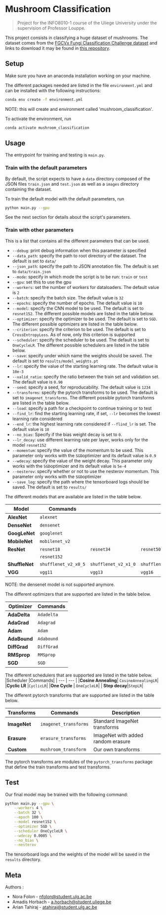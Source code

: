 # Mushroom Classification

> Project for the INFO8010-1 course of the Uliege University under the supervision of Professor Louppe.

This project consists in classifying a huge dataset of mushrooms. 
The dataset comes from the [FGCVx Fungi Classification Challenge dataset](https://www.kaggle.com/c/fungi-challenge-fgvc-2018/overview) 
and links to download it may be found in [this repository](https://github.com/visipedia/fgvcx_fungi_comp#data).


## Setup

Make sure you have an anaconda installation working on your machine.

The different packages needed are listed in the file `environment.yml` and can be installed with the following instructions: 

```sh
conda env create -f environment.yml
```

NOTE: this will create and environment called 'mushroom_classification'.

To activate the environment, run
```sh
conda activate mushroom_classification
```

## Usage 

The entrypoint for training and testing is `main.py`.

### Train with the default parameters

By default, the script expects to have a `data` directory composed of the JSON files `train.json` and `test.json` as well as a `images` directory containing the dataset.

To train the default model with the default parameters, run
```sh
python main.py --gpu
```
See the next section for details about the script's parameters.

### Train with other parameters

This is a list that contains all the different parameters that can be used.
- `--debug`: print debug information when this parameter is specified
- `--data_path`: specify the path to root directory of the dataset. The default is set to `data/`
- `--json_path`: specify the path to JSON annotation file. The default is set to `data/train.json`
- `--mode`: specify in which mode the script is to be run: `train` or `test`
- `--gpu`: set this to use the gpu
- `--workers`: set the number of workers for dataloaders. The default value is `2`
- `--batch`: specify the batch size. The default value is `32`
- `--epochs`: specify the number of epochs. The default value is `10`
- `--model`: specify the CNN model to be used. The default is set to `resnet152`. The different possible models are listed in the table below.
- `--optimizer`: specify the optimizer to be used. The default is set to `SGD`. The different possible optimizers are listed in the table below.
- `--criterion`: specify the criterion to be used. The default is set to `CrossEntropyLoss`. As of now, only this criterion is supported
- `--scheduler`: specify the scheduler to be used. The default is set to `OneCycleLR`. The different possible schedulers are listed in the table below.
- `--save`: specify under which name the weights should be saved. The default is set to `results/model_weights.pt`
- `--lr`: specify the value of the starting learning rate. The default value is `10e-3`
- `--valid_ratio`: specify the ratio between the train set and validation set. The default value is `0.90`
- `--seed`: specify a seed, for reproducability. The default value is `1234`
- `--transforms`: specify the pytorch transforms to be used. The default is set to `imagenet_transforms`. The different possible pytorch transforms are listed in the table below.
- `--load`: specify  a path for a checkpoint to continue training or to test
- `--find_lr`: find the starting learning rate, if set, `--lr` becomes the lowest learning rate considered
- `--end_lr`: the highest learning rate considered if `--flind_lr` is set. The default value is `10`
- `--no_bias`: Specify if the bias weight decay is set to `0`.
- `--lr_decay`: use different learning rate per layer, works only for the model `resnet152`
- `--momentum`: specify the value of the momentum to be used. This parameter only works with the `SGD`optimizer and its default value is `0.9`
- `--wdecay`: specify the value of the weight decay. This parameter only works with the `SGD`optimizer and its default value is `5e-4`
- `--nesterov`: specify whether or not to use the nesterov momentum. This parameter only works with the `SGD`optimizer
- `--save_log`: specify the path where the tensorboard logs should be saved. The default is set to `results/`

The different models that are available are listed in the table below.

| Model | Commands | |||
| --- | --- | --- | --- | --- | 
|**AlexNet**| `alexnet` | | 
|**DenseNet**| `densenet` | |
|**GoogLeNet**| `googlenet`| | 
|**MobileNet** | `mobilenet_v2`|  | 
|**ResNet**|`resnet18`|`resnet34`|`resnet50`|`resnet101`|
| |`resnet152` |  
|**ShuffleNet**| `shufflenet_v2_x0_5`| `shufflenet_v2_x1_0`| `shufflenet_v2_x1_5`|`shufflenet_v2_x2_0`|
|**VGG**| `vgg11`| `vgg13`|`vgg16`|`vgg19`|

NOTE: the densenet model is not supported anymore.

The different optimizers that are supported are listed in the table below.

|Optimizer|Commands|
| --- | --- |
|**AdaDelta**|`Adadelta`|
|**AdaGrad**| `Adagrad`| 
|**Adam**| `Adam`|
|**AdaBound**| `Adabound`|
|**DiffGrad**|`DiffGrad`|
|**RMSprop**|`RMSprop`|
|**SGD**| `SGD`|

The different schedulers that are supported are listed in the table below.
|Scheduler |Commands|
| --- | --- |
|**Cosine Annealing**| `CosineAnnealingLR`|
|**Cyclic LR** |`CyclicLR`|
|**One Cycle** | `OneCycleLR`|
| **Step decay**|`StepLR`|

The different pytorch transforms that are supported are listed in the table below.

|Transforms |Commands| Description|
| --- | --- |--- |
|**ImageNet**|`imagenet_transforms`|Standard ImageNet transforms|
|**Erasure**| `erasure_transforms`| ImageNet with added random erasure |
|**Custom**|`mushroom_transform`| Our own transforms|

The pytorch transforms are modules of the `pytorch_transforms` package that define the train transforms and test transforms.


## Test

Our final model may be trained with the following command:
```sh
python main.py --gpu \
	--workers 4 \
	--batch 32 \
	--epoch 100 \
	--model resnet152 \
	--optimizer SGD \
	--scheduler OneCycleLR \
	--wdecay 0.0005 \
	--no_bias \
	--nesterov
```
The tensorboard logs and the weights of the model will be saved in the `results` directory.


## Meta


Authors : 
- Nora Folon - nfolon@student.ulg.ac.be
- Amadis Horbach - a.horbach@student.uliege.be
- Arian Tahiraj - atahiraj@student.ulg.ac.be
